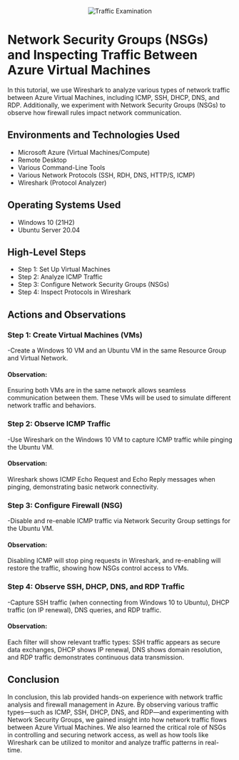 <p align="center">
<img src="https://i.imgur.com/Ua7udoS.png" alt="Traffic Examination"/>
</p>

<h1>Network Security Groups (NSGs) and Inspecting Traffic Between Azure Virtual Machines</h1>
In this tutorial, we use Wireshark to analyze various types of network traffic between Azure Virtual Machines, including ICMP, SSH, DHCP, DNS, and RDP. Additionally, we experiment with Network Security Groups (NSGs) to observe how firewall rules impact network communication. <br />


<h2>Environments and Technologies Used</h2>

- Microsoft Azure (Virtual Machines/Compute)
- Remote Desktop
- Various Command-Line Tools
- Various Network Protocols (SSH, RDH, DNS, HTTP/S, ICMP)
- Wireshark (Protocol Analyzer)

<h2>Operating Systems Used </h2>

- Windows 10 (21H2)
- Ubuntu Server 20.04

<h2>High-Level Steps</h2>

- Step 1:  Set Up Virtual Machines
- Step 2:  Analyze ICMP Traffic 
- Step 3:  Configure Network Security Groups (NSGs)
- Step 4:  Inspect Protocols in Wireshark

<h2>Actions and Observations</h2>

<h3>Step 1:  Create Virtual Machines (VMs)</h3>
-Create a Windows 10 VM and an Ubuntu VM in the same Resource Group and Virtual Network.
<h4>Observation:</h4> Ensuring both VMs are in the same network allows seamless communication between them. These VMs will be used to simulate different network traffic and behaviors.

<h3>Step 2:  Observe ICMP Traffic</h3>
-Use Wireshark on the Windows 10 VM to capture ICMP traffic while pinging the Ubuntu VM.
<h4>Observation:</h4>  Wireshark shows ICMP Echo Request and Echo Reply messages when pinging, demonstrating basic network connectivity.

<h3>Step 3:  Configure Firewall (NSG)</h3>
-Disable and re-enable ICMP traffic via Network Security Group settings for the Ubuntu VM.
<h4>Observation:</h4>  Disabling ICMP will stop ping requests in Wireshark, and re-enabling will restore the traffic, showing how NSGs control access to VMs.

<h3>Step 4:  Observe SSH, DHCP, DNS, and RDP Traffic</h3>
-Capture SSH traffic (when connecting from Windows 10 to Ubuntu), DHCP traffic (on IP renewal), DNS queries, and RDP traffic.
<h4>Observation:</h4>  Each filter will show relevant traffic types: SSH traffic appears as secure data exchanges, DHCP shows IP renewal, DNS shows domain resolution, and RDP traffic demonstrates continuous data transmission.

<h2>Conclusion</h2>

In conclusion, this lab provided hands-on experience with network traffic analysis and firewall management in Azure. By observing various traffic types—such as ICMP, SSH, DHCP, DNS, and RDP—and experimenting with Network Security Groups, we gained insight into how network traffic flows between Azure Virtual Machines. We also learned the critical role of NSGs in controlling and securing network access, as well as how tools like Wireshark can be utilized to monitor and analyze traffic patterns in real-time.
